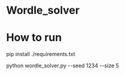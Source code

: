 # Wordle_solver

# How to run

pip install ./requirements.txt 

python wordle_solver.py --seed 1234 --size 5 

